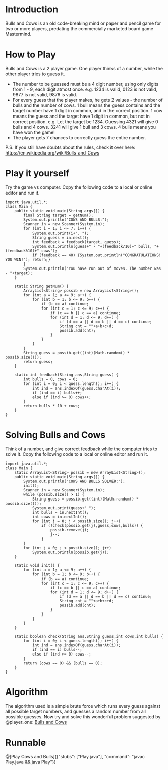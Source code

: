# Introduction
Bulls and Cows is an old code-breaking mind or paper and pencil game for two or more players, predating the commercially marketed board game Mastermind.
# How to Play
Bulls and Cows is a 2 player game. One player thinks of a number, while the other player tries to guess it. 
- The number to be guessed must be a 4 digit number, using only digits from 1 - 9, each digit atmost once. e.g. 1234 is valid, 0123 is not valid, 9877 is not valid, 9876 is valid.
- For every guess that the player makes, he gets 2 values - the number of bulls and the number of cows. 1 bull means the guess contains and the target number have 1 digit in common, and in the correct position. 1 cow means the guess and the target have 1 digit in common, but not in correct position. e.g. Let the target be 1234. Guessing 4321 will give 0 bulls and 4 cows. 3241 will give 1 bull and 3 cows. 4 bulls means you have won the game!
- The player gets 7 chances to correctly guess the entire number.

P.S. If you still have doubts about the rules, check it over here: https://en.wikipedia.org/wiki/Bulls_and_Cows

# Play it yourself
Try the game vs computer. Copy the following code to a local or online editor and run it.
```
import java.util.*;
class Main {
    public static void main(String args[]) {
        final String target = getNum();
        System.out.println("COWS AND BULLS:");
        Scanner in = new Scanner(System.in);
        for (int i = 1; i <= 7; i++) {
            System.out.print(i+". ");
            String guess = in.next();
            int feedback = feedback(target, guess);
            System.out.println(guess+" - "+(feedback/10)+" bulls, "+(feedback%10)+" cows");
            if (feedback == 40) {System.out.println("CONGRATULATIONS! YOU WIN!"); return;}
        }
        System.out.println("You have run out of moves. The number was - "+target);
    }

    static String getNum() {
        ArrayList<String> possib = new ArrayList<String>();
        for (int a = 1; a <= 9; a++) { 
            for (int b = 1; b <= 9; b++) {
                if (b == a) continue;
                for (int c = 1; c <= 9; c++) {
                    if (c == b || c == a) continue;
                    for (int d = 1; d <= 9; d++) {
                        if (d == a || d == b || d == c) continue;
                        String cnt = ""+a+b+c+d;
                        possib.add(cnt);
                    }
                }
            }
        }
        String guess = possib.get((int)(Math.random() * possib.size()));
        return guess;
    }

    static int feedback(String ans,String guess) {
        int bulls = 0, cows = 0;
        for (int i = 0; i < guess.length(); i++) {
            int ind = ans.indexOf(guess.charAt(i));
            if (ind == i) bulls++;
            else if (ind >= 0) cows++;
        }
        return bulls * 10 + cows;
    }
}
```

# Solving Bulls and Cows
Think of a number, and give correct feedback while the computer tries to solve it. Copy the following code to a local or online editor and run it.
```
import java.util.*;
class Main {
    static ArrayList<String> possib = new ArrayList<String>();
    public static void main(String args[]) {
        System.out.println("COWS AND BULLS SOLVER:");
        init();
        Scanner in = new Scanner(System.in);
        while (possib.size() > 1) {
            String guess = possib.get((int)(Math.random() * possib.size()));
            System.out.print(guess+" ");
            int bulls = in.nextInt();
            int cows = in.nextInt();
            for (int j = 0; j < possib.size(); j++)
                if (!check(possib.get(j),guess,cows,bulls)) {
                    possib.remove(j);
                    j--;
                }
        }
        for (int j = 0; j < possib.size(); j++)
            System.out.println(possib.get(j));
    }
    
    static void init() {
        for (int a = 1; a <= 9; a++) { 
            for (int b = 1; b <= 9; b++) {
                if (b == a) continue;
                for (int c = 1; c <= 9; c++) {
                    if (c == b || c == a) continue;
                    for (int d = 1; d <= 9; d++) {
                        if (d == a || d == b || d == c) continue;
                        String cnt = ""+a+b+c+d;
                        possib.add(cnt);
                    }
                }
            }
        }
    }
    
    static boolean check(String ans,String guess,int cows,int bulls) {
        for (int i = 0; i < guess.length(); i++) {
            int ind = ans.indexOf(guess.charAt(i));
            if (ind == i) bulls--;
            else if (ind >= 0) cows--;
        }
        return (cows == 0) && (bulls == 0);
    }
}
```

# Algorithm

The algorithm used is a simple brute force which runs every guess against all possible target numbers, and guesses a random number from all possible guesses. Now try and solve this wonderful problem suggested by @player_one: [Bulls and Cows](https://www.codingame.com/training/expert/bulls-and-cows)

# Runnable

@[Play Cows and Bulls]({"stubs": ["Play.java"], "command": "javac Play.java && java Play"})
